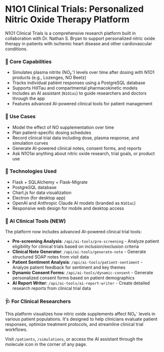 # N1O1 Clinical Trials: Personalized Nitric Oxide Therapy Platform

N1O1 Clinical Trials is a comprehensive research platform built in collaboration with Dr. Nathan S. Bryan to support personalized nitric oxide therapy in patients with ischemic heart disease and other cardiovascular conditions.

### 🧠 Core Capabilities
- Simulates plasma nitrite (NO₂⁻) levels over time after dosing with N1O1 products (e.g., Lozenges, NO Beetz)
- Tracks individual patient responses using a PostgreSQL database
- Supports HillTau and compartmental pharmacokinetic models
- Includes an AI assistant (`N1O1ai`) to guide researchers and doctors through the app
- Features advanced AI-powered clinical tools for patient management

### 🔬 Use Cases
- Model the effect of NO supplementation over time
- Plan patient-specific dosing schedules
- Record clinical trial data including dose, plasma response, and simulation curves
- Generate AI-powered clinical notes, consent forms, and reports
- Ask N1O1ai anything about nitric oxide research, trial goals, or product use

### 🚀 Technologies Used
- Flask + SQLAlchemy + Flask-Migrate
- PostgreSQL database
- Chart.js for data visualization
- Electron (for desktop app)
- OpenAI and Anthropic Claude AI models (branded as `N1O1ai`)
- Responsive web design for mobile and desktop access

### 🧪 AI Clinical Tools (NEW)
The platform now includes advanced AI-powered clinical trial tools:

- **Pre-screening Analysis**: `/api/ai-tools/pre-screening` - Analyze patient eligibility for clinical trials based on inclusion/exclusion criteria
- **Clinical Note Generator**: `/api/ai-tools/generate-note` - Generate structured SOAP notes from visit data
- **Patient Sentiment Analysis**: `/api/ai-tools/patient-sentiment` - Analyze patient feedback for sentiment and key themes
- **Dynamic Consent Forms**: `/api/ai-tools/dynamic-consent` - Generate personalized consent forms based on patient demographics
- **AI Report Writer**: `/api/ai-tools/ai-report-writer` - Create detailed research reports from clinical trial data

### 🩺 For Clinical Researchers
This platform visualizes how nitric oxide supplements affect NO₂⁻ levels in various patient populations. It's designed to help clinicians evaluate patient responses, optimize treatment protocols, and streamline clinical trial workflows.

Visit `/patients`, `/simulations`, or access the AI assistant through the molecule icon in the corner of any page.